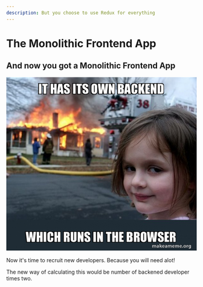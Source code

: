 ```yaml
---
description: But you choose to use Redux for everything
---
```


# The Monolithic Frontend App

## And now you got a Monolithic Frontend App

![](.gitbook/assets/it-has-its-453813c190.jpg)

Now it's time to recruit new developers. Because you will need alot!

The new way of calculating this would be number of backened developer times two.

